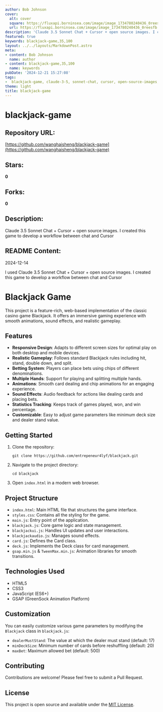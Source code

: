 ```yaml
---
author: Bob Johnson
cover:
  alt: cover
  square: https://fluxapi.borninsea.com/image/image_1734780240436_0reesfb
  url: https://fluxapi.borninsea.com/image/image_1734780240436_0reesfb
description: 'Claude 3.5 Sonnet Chat + Cursor + open source images. I created this game to develop a workflow between chat and Cursor'
featured: true
keywords: blackjack-game,35,100
layout: ../../layouts/MarkdownPost.astro
meta:
- content: Bob Johnson
  name: author
- content: blackjack-game,35,100
  name: keywords
pubDate: '2024-12-21 15:27:08'
tags:
-  blackjack-game, claude-3-5, sonnet-chat, cursor, open-source-images, web-based-game, responsive-design, realistic-gameplay, betting-system, multiple-hands, animations, sound-effects, statistics-tracking, git-clone, index-html, styles-css, main-js, blackjack-js, blackjackui-js, blackjackaudio-js, card-js, deck-js, gsap-animation, greensock-animation, html5, css3, javascript-es6, customization, mit-license
theme: light
title: blackjack-game
---
```


# blackjack-game

## Repository URL: 
[https://github.com/wanghaisheng/blackjack-game](https://github.com/wanghaisheng/blackjack-game)

## Stars: 
**0**

## Forks: 
**0**

## Description: 
Claude 3.5 Sonnet Chat + Cursor + open source images. I created this game to develop a workflow between chat and Cursor

## README Content: 
2024-12-14

I used Claude 3.5 Sonnet Chat + Cursor + open source images. I created this game to develop a workflow between chat and Cursor

# Blackjack Game

This project is a feature-rich, web-based implementation of the classic casino game Blackjack. It offers an immersive gaming experience with smooth animations, sound effects, and realistic gameplay.

## Features

- **Responsive Design**: Adapts to different screen sizes for optimal play on both desktop and mobile devices.
- **Realistic Gameplay**: Follows standard Blackjack rules including hit, stand, double down, and split.
- **Betting System**: Players can place bets using chips of different denominations.
- **Multiple Hands**: Support for playing and splitting multiple hands.
- **Animations**: Smooth card dealing and chip animations for an engaging experience.
- **Sound Effects**: Audio feedback for actions like dealing cards and placing bets.
- **Statistics Tracking**: Keeps track of games played, won, and win percentage.
- **Customizable**: Easy to adjust game parameters like minimum deck size and dealer stand value.

## Getting Started

1. Clone the repository:
   ```
   git clone https://github.com/entrepeneur4lyf/blackjack.git
   ```

2. Navigate to the project directory:
   ```
   cd blackjack
   ```

3. Open `index.html` in a modern web browser.

## Project Structure

- `index.html`: Main HTML file that structures the game interface.
- `styles.css`: Contains all the styling for the game.
- `main.js`: Entry point of the application.
- `blackjack.js`: Core game logic and state management.
- `blackjackui.js`: Handles UI updates and user interactions.
- `blackjackaudio.js`: Manages sound effects.
- `card.js`: Defines the Card class.
- `deck.js`: Implements the Deck class for card management.
- `gsap.min.js` & `TweenMax.min.js`: Animation libraries for smooth transitions.

## Technologies Used

- HTML5
- CSS3
- JavaScript (ES6+)
- GSAP (GreenSock Animation Platform)

## Customization

You can easily customize various game parameters by modifying the `Blackjack` class in `blackjack.js`:

- `dealerMustStand`: The value at which the dealer must stand (default: 17)
- `minDeckSize`: Minimum number of cards before reshuffling (default: 20)
- `maxBet`: Maximum allowed bet (default: 500)

## Contributing

Contributions are welcome! Please feel free to submit a Pull Request.

## License

This project is open source and available under the [MIT License](LICENSE).

